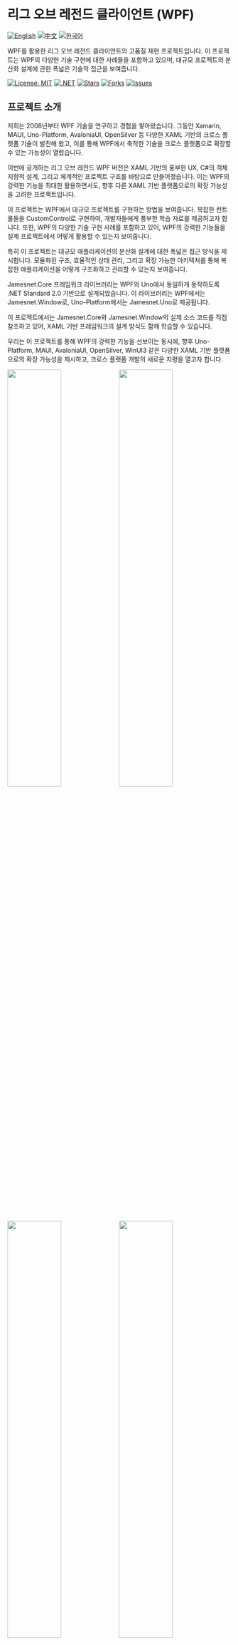 # 리그 오브 레전드 클라이언트 (WPF)

[![English](https://img.shields.io/badge/docs-English-blue.svg)](README.md) [![中文](https://img.shields.io/badge/docs-中文-red.svg)](README.zh-CN.md) [![한국어](https://img.shields.io/badge/docs-한국어-green.svg)](README.ko.md)

WPF를 활용한 리그 오브 레전드 클라이언트의 고품질 재현 프로젝트입니다. 이 프로젝트는 WPF의 다양한 기술 구현에 대한 사례들을 포함하고 있으며, 대규모 프로젝트의 분산화 설계에 관한 폭넓은 기술적 접근을 보여줍니다.

[![License: MIT](https://img.shields.io/badge/License-MIT-yellow.svg)](https://opensource.org/licenses/MIT)
[![.NET](https://img.shields.io/badge/.NET-8.0-blue.svg)](https://dotnet.microsoft.com/download)
[![Stars](https://img.shields.io/github/stars/jamesnetgroup/leagueoflegends-wpf.svg)](https://github.com/jamesnetgroup/leagueoflegends-wpf/stargazers)
[![Forks](https://img.shields.io/github/forks/jamesnetgroup/leagueoflegends-wpf.svg)](https://github.com/jamesnetgroup/leagueoflegends-wpf/network/members)
[![Issues](https://img.shields.io/github/issues/jamesnetgroup/leagueoflegends-wpf.svg)](https://github.com/jamesnetgroup/leagueoflegends-wpf/issues)

## 프로젝트 소개

저희는 2008년부터 WPF 기술을 연구하고 경험을 쌓아왔습니다. 그동안 Xamarin, MAUI, Uno-Platform, AvaloniaUI, OpenSilver 등 다양한 XAML 기반의 크로스 플랫폼 기술이 발전해 왔고, 이를 통해 WPF에서 축적한 기술을 크로스 플랫폼으로 확장할 수 있는 가능성이 열렸습니다.

이번에 공개하는 리그 오브 레전드 WPF 버전은 XAML 기반의 풍부한 UX, C#의 객체지향적 설계, 그리고 체계적인 프로젝트 구조를 바탕으로 만들어졌습니다. 이는 WPF의 강력한 기능을 최대한 활용하면서도, 향후 다른 XAML 기반 플랫폼으로의 확장 가능성을 고려한 프로젝트입니다.

이 프로젝트는 WPF에서 대규모 프로젝트를 구현하는 방법을 보여줍니다. 복잡한 컨트롤들을 CustomControl로 구현하여, 개발자들에게 풍부한 학습 자료를 제공하고자 합니다. 또한, WPF의 다양한 기술 구현 사례를 포함하고 있어, WPF의 강력한 기능들을 실제 프로젝트에서 어떻게 활용할 수 있는지 보여줍니다.

특히 이 프로젝트는 대규모 애플리케이션의 분산화 설계에 대한 폭넓은 접근 방식을 제시합니다. 모듈화된 구조, 효율적인 상태 관리, 그리고 확장 가능한 아키텍처를 통해 복잡한 애플리케이션을 어떻게 구조화하고 관리할 수 있는지 보여줍니다.

Jamesnet.Core 프레임워크 라이브러리는 WPF와 Uno에서 동일하게 동작하도록 .NET Standard 2.0 기반으로 설계되었습니다. 이 라이브러리는 WPF에서는 Jamesnet.Window로, Uno-Platform에서는 Jamesnet.Uno로 제공됩니다.

이 프로젝트에서는 Jamesnet.Core와 Jamesnet.Window의 실제 소스 코드를 직접 참조하고 있어, XAML 기반 프레임워크의 설계 방식도 함께 학습할 수 있습니다.

우리는 이 프로젝트를 통해 WPF의 강력한 기능을 선보이는 동시에, 향후 Uno-Platform, MAUI, AvaloniaUI, OpenSilver, WinUI3 같은 다양한 XAML 기반 플랫폼으로의 확장 가능성을 제시하고, 크로스 플랫폼 개발의 새로운 지평을 열고자 합니다.


<img src="https://github.com/user-attachments/assets/3bc0d881-577e-4aa2-8802-698169d701a5" width="49%"/>
<img src="https://github.com/user-attachments/assets/d3b13869-d0f8-457d-90d9-5a637c500b4a" width="49%"/>
<img src="https://github.com/user-attachments/assets/45920f83-41b9-4924-8e92-86123d15a2a4" width="49%"/>
<img src="https://github.com/user-attachments/assets/4e41c4af-1a98-48b0-9c44-05ac48f0430e" width="49%"/>
<img src="https://github.com/user-attachments/assets/78415f9d-732c-4940-881c-beed7a6e9620" width="49%"/>
<img src="https://github.com/user-attachments/assets/b376f4ed-4ffd-4528-b1cc-6b0483f442e1" width="49%"/>
<img src="https://github.com/user-attachments/assets/3bc0d881-577e-4aa2-8802-698169d701a5" width="49%"/>
<img src="https://github.com/user-attachments/assets/0cedb504-2f27-43b8-87ed-34e85f1d7b83" width="49%"/>
<img src="https://github.com/user-attachments/assets/f5e80933-9d18-47c1-81c6-eb55a680972a" width="49%"/>
<img src="https://github.com/user-attachments/assets/d8aa51d5-c6e1-4a9a-95f8-e20a7c6f9f91" width="49%"/>
<img src="https://github.com/user-attachments/assets/c2cc6c22-8345-4333-83a2-61ab08883652" width="49%"/>
<img src="https://github.com/user-attachments/assets/fd6aa0ca-14c1-4446-b6cb-2617bc15b373" width="49%"/>
<img src="https://github.com/user-attachments/assets/be84fe63-4fb5-4a6c-a537-9907b88e648b" width="49%"/>
<img src="https://github.com/user-attachments/assets/24db2d8b-b839-42b2-be8a-2fc6266dad77" width="49%"/>
<img src="https://github.com/user-attachments/assets/642ccf0d-f2df-4adc-bb87-b1246cbda0b7" width="49%"/>
<img src="https://github.com/user-attachments/assets/bece2bfd-1bb9-436e-b928-929d3706398c" width="49%"/>

## 핵심 기술 스택
> 레포지터리 안에 프레임워크 소스코드가 모두 포함되어 있습니다.

- **Jamesnet.Core**: .NET Standard 2.0 기반의 크로스 플랫폼 코어 라이브러리
- **Jamesnet.Windoww**: WPF에 최적화된 윈도우 관리 및 UI 프레임워크

이 두 라이브러리는 WPF와 Uno-Platform 모두에서 동일하게 사용 가능하며, 대규모 프로젝트의 아키텍처 설계에 필요한 모든 핵심 기능을 포함하고 있습니다.

## 주요 기능 및 구현 사항

1. **대규모 프로젝트 아키텍처**
   - 모듈화 및 분산 시스템 설계
   - 의존성 주입을 통한 느슨한 결합
   - 플러그인 기반 확장 가능한 구조

2. **고급 WPF 기술**
   - 다양한 CustomControl 구현
   - VisualStateManager를 활용한 복잡한 상태 관리
   - 데이터 가상화 및 UI 가상화 기술

3. **성능 최적화**
   - 효율적인 리소스 관리 및 메모리 사용
   - 비동기 프로그래밍 패턴 적용
   - 렌더링 최적화 기법

4. **UI/UX 디자인**
   - Geometry Path를 활용한 복잡한 그래픽 구현
   - 사용자 정의 애니메이션 및 전환 효과
   - 동적 테마 시스템

5. **프레임워크 설계**
   - 이벤트 기반 통신 시스템
   - 상태 관리 패턴 구현
   - 확장 가능한 네비게이션 시스템

이 프로젝트는 WPF의 강력한 기능을 최대한 활용하면서, Jamesnet.Core와 Jamesnet.Window를 기반으로 한 고급 설계 패턴과 기술들을 포괄적으로 보여줍니다. 대규모 애플리케이션 개발에 필요한 다양한 기술과 패턴들이 실제 적용된 사례를 제공하여, WPF 개발자들에게 풍부한 학습 자료가 될 것입니다.

우리는 이 프로젝트가 WPF 개발자들에게 영감을 주고, 대규모 데스크톱 애플리케이션 개발의 모범 사례로 활용되기를 바랍니다. 또한, 이 프로젝트를 통해 WPF와 Uno-Platform 간의 코드 공유 전략과 크로스 플랫폼 개발의 새로운 가능성을 탐구할 수 있기를 기대합니다.

> 향후 MAUI, WinUI 3, AvaloniaUI, OpenSilver와 같은 새로운 플랫폼 버전도 계획 중입니다.

## 기술 스택
- .NET 8.0
- WPF (Windows Presentation Foundation)
- Jamesnet.Wpf
- CommunityToolkit.Mvvm

## 시작하기
### 필요 조건
- Visual Studio 2022 이상
- .NET 8.0 SDK
- Jamesnet.Wpf NuGet 패키지

### 설치 및 실행
#### 1. 리포지토리 클론:

```
git clone https://github.com/jamesnet214/leagueoflegends.git
```

#### 2. 솔루션 열기
- [x] Visual Studio
- [x] Visual Studio Code
- [x] JetBrains Rider

<img src="https://github.com/user-attachments/assets/af70f422-7057-4e77-a54d-042ee8358d2a" width="32%"/>
<img src="https://github.com/user-attachments/assets/e4feaa10-a107-4b58-8d13-1d8be620ec62" width="32%"/>
<img src="https://github.com/user-attachments/assets/5ff487f6-55e4-43e1-9abf-f8d419ee6943" width="32%"/>

#### 3. 빌드 및 실행
- [x] 시작 프로젝트 설정
- [x] F5를 누르거나 실행 버튼 클릭
- [x] Windows 11 권장

## 학습 기회
이 프로젝트는 WPF 개발자들에게 귀중한 통찰력을 제공합니다:
1. **복잡한 UI 재현**: 정교한 사용자 인터페이스를 재현하는 기술 학습
2. **커스텀 컨트롤 개발**: WPF 커스텀 컨트롤 구축 과정 이해
3. **실전 MVVM**: 복잡한 애플리케이션에서 MVVM 패턴의 실제 구현 사례 확인
4. **Geometry Path 사용**: 정교한 UI 디자인을 위한 Geometry Path 사용 마스터
5. **성능 최적화**: 대규모 WPF 애플리케이션 최적화 전략 학습

## 기여하기
리그 오브 레전드 클라이언트 (WPF) 프로젝트에 대한 기여를 환영합니다! 이슈를 제출하거나, 풀 리퀘스트를 생성하거나, 개선 사항을 제안해 주세요.

## 라이선스
이 프로젝트는 MIT 라이선스 하에 배포됩니다. 자세한 내용은 [LICENSE](LICENSE) 파일을 참조하세요.

## 연락처
- 웹사이트: https://jamesnet.dev
- 이메일: james@jamesnet.dev, vickyqu115@hotmail.com

이 리그 오브 레전드 클라이언트 재현을 통해 복잡한 게임 인터페이스를 재현하는 WPF의 힘을 경험해보세요!
